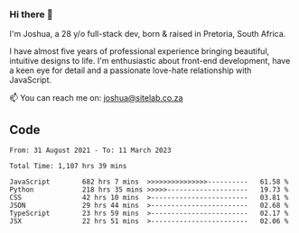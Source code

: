 ### Hi there 👋

I'm Joshua, a 28 y/o full-stack dev, born & raised in Pretoria, South Africa. 

I have almost five years of professional experience bringing beautiful, intuitive designs to life. I'm enthusiastic about front-end development, have a keen eye for detail and a passionate love-hate relationship with JavaScript.

📫 You can reach me on: joshua@sitelab.co.za

## **Code**

<!--START_SECTION:waka-->

```text
From: 31 August 2021 - To: 11 March 2023

Total Time: 1,107 hrs 39 mins

JavaScript        682 hrs 7 mins  >>>>>>>>>>>>>>>----------   61.58 %
Python            218 hrs 35 mins >>>>>--------------------   19.73 %
CSS               42 hrs 10 mins  >------------------------   03.81 %
JSON              29 hrs 44 mins  >------------------------   02.68 %
TypeScript        23 hrs 59 mins  >------------------------   02.17 %
JSX               22 hrs 51 mins  >------------------------   02.06 %
```

<!--END_SECTION:waka-->
